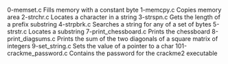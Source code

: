0-memset.c      Fills memory with a constant byte
1-memcpy.c 	       Copies memory area
2-strchr.c 	      Locates a character in a string
3-strspn.c 	      Gets the length of a prefix substring
4-strpbrk.c 	    Searches a string for any of a set of bytes
5-strstr.c  	    Locates a substring
7-print_chessboard.c    	  Prints the chessboard
8-print_diagsums.c      	  Prints the sum of the two diagonals of a square matrix of integers
9-set_string.c            	Sets the value of a pointer to a char
101-crackme_password.c 	      Contains the password for the crackme2 executable
